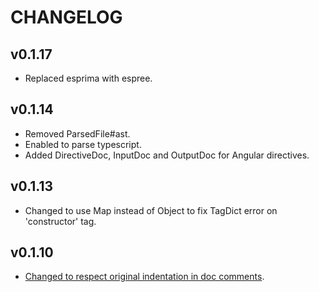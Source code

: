 CHANGELOG
====

v0.1.17
----

 * Replaced esprima with espree.

v0.1.14
----

 * Removed ParsedFile#ast.
 * Enabled to parse typescript.
 * Added DirectiveDoc, InputDoc and OutputDoc for Angular directives.

v0.1.13
----

 * Changed to use Map instead of Object to fix TagDict error on 'constructor' tag.

v0.1.10
----

 * [Changed to respect original indentation in doc comments](https://github.com/OnsenUI/wcdoc/pull/1).

